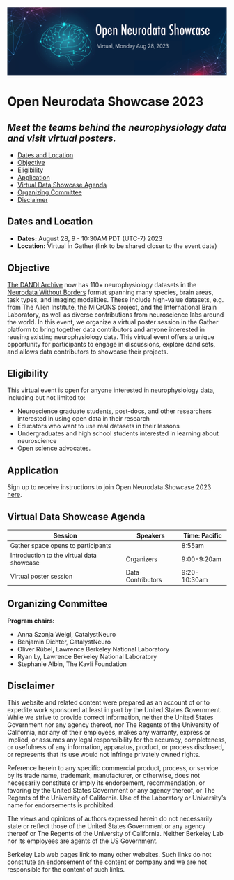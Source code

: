 <img alt="OpenNeuroDataShowcase banner" src="images/open_neurodata_showcase_banner.png">

# Open Neurodata Showcase 2023
## *Meet the teams behind the neurophysiology data and visit virtual posters.*

* [Dates and Location](#dates-and-location)
* [Objective](#objective)
* [Eligibility](#eligibility)
* [Application](#application)
* [Virtual Data Showcase Agenda](#agenda)
* [Organizing Committee](#organizing-committee)
* [Disclaimer](#disclaimer)

## Dates and Location

- **Dates:** August 28, 9 - 10:30AM PDT (UTC-7) 2023
- **Location:** Virtual in Gather (link to be shared closer to the event date)

## Objective
[The DANDI Archive](http://dandiarchive.org) now has 110+ neurophysiology datasets in the 
[Neurodata Without Borders](http://nwb.org) format  spanning many species, brain  areas, task types, and imaging 
modalities. These include high-value datasets, e.g. from The Allen Institute, the MICrONS project, and the 
International Brain Laboratory, as well as diverse contributions from neuroscience labs around the world.
In this event, we organize a virtual poster session in the Gather platform to bring together data contributors
and anyone interested in reusing existing neurophysiology data.
This virtual event offers a unique opportunity for participants to engage in discussions, explore dandisets, and allows data contributors to showcase their projects.

## Eligibility

This virtual event is open for anyone interested in neurophysiology data, including but not limited to:
* Neuroscience graduate students, post-docs, and other researchers interested in using open data in their research
* Educators who want to use real datasets in their lessons
* Undergraduates and high school students interested in learning about neuroscience
* Open science advocates.

## Application

Sign up to receive instructions to join Open Neurodata Showcase 2023 [here](https://forms.gle/dh8eArbw836TpLyq8). 

## Virtual Data Showcase Agenda

| Session                                   | Speakers          | Time: Pacific |
|-------------------------------------------|-------------------|---------------|
| Gather space opens to participants        |                   | 8:55am        |
| Introduction to the virtual data showcase | Organizers        | 9:00-9:20am   |
| Virtual poster session                    | Data Contributors | 9:20-10:30am  |

## Organizing Committee

**Program chairs:**
* Anna Szonja Weigl, CatalystNeuro
* Benjamin Dichter, CatalystNeuro
* Oliver Rübel, Lawrence Berkeley National Laboratory
* Ryan Ly, Lawrence Berkeley National Laboratory
* Stephanie Albin, The Kavli Foundation


## Disclaimer

This website and related content were prepared as an account of or to expedite work sponsored at least in part by 
the United States Government. While we strive to provide correct information, neither the United States Government 
nor any agency thereof, nor The Regents of the University of California, nor any of their employees, makes any 
warranty, express or implied, or assumes any legal responsibility for the accuracy, completeness, or usefulness of 
any information, apparatus, product, or process disclosed, or represents that its use would not infringe privately 
owned rights.

Reference herein to any specific commercial product, process, or service by its trade name, trademark, manufacturer, 
or otherwise, does not necessarily constitute or imply its endorsement, recommendation, or favoring by the United 
States Government or any agency thereof, or The Regents of the University of California.  Use of the Laboratory or 
University’s name for endorsements is prohibited.

The views and opinions of authors expressed herein do not necessarily state or reflect those of the United States 
Government or any agency thereof or The Regents of the University of California.  Neither Berkeley Lab nor its 
employees are agents of the US Government.

Berkeley Lab web pages link to many other websites.  Such links do not constitute an endorsement of the content or 
company and we are not responsible for the content of such links.
